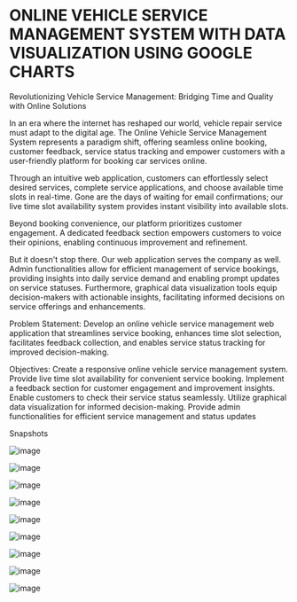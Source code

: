 # ONLINE VEHICLE SERVICE MANAGEMENT SYSTEM WITH DATA VISUALIZATION USING GOOGLE CHARTS

Revolutionizing Vehicle Service Management: Bridging Time and Quality with Online Solutions

In an era where the internet has reshaped our world, vehicle repair service must adapt to the digital age. The Online Vehicle Service Management System represents a paradigm shift, offering seamless online booking, customer feedback, service status tracking and empower customers with a user-friendly platform for booking car services online. 

Through an intuitive web application, customers can effortlessly select desired services, complete service applications, and choose available time slots in real-time. Gone are the days of waiting for email confirmations; our live time slot availability system provides instant visibility into available slots.

Beyond booking convenience, our platform prioritizes customer engagement. A dedicated feedback section empowers customers to voice their opinions, enabling continuous improvement and refinement.

But it doesn't stop there. Our web application serves the company as well. Admin functionalities allow for efficient management of service bookings, providing insights into daily service demand and enabling prompt updates on service statuses. Furthermore, graphical data visualization tools equip decision-makers with actionable insights, facilitating informed decisions on service offerings and enhancements.

Problem Statement:
Develop an online vehicle service management web application that streamlines service booking, enhances time slot selection, facilitates feedback collection, and enables service status tracking for improved decision-making.

Objectives:
Create a responsive online vehicle service management system.
Provide live time slot availability for convenient service booking.
Implement a feedback section for customer engagement and improvement insights.
Enable customers to check their service status seamlessly.
Utilize graphical data visualization for informed decision-making.
Provide admin functionalities for efficient service management and status updates
    

Snapshots

![image](https://user-images.githubusercontent.com/69346963/126467378-533d092e-7429-499e-b664-0b26e67f56a6.png)

![image](https://user-images.githubusercontent.com/69346963/126467405-dd945ae8-2168-4bdb-9637-30079933bddb.png)

![image](https://user-images.githubusercontent.com/69346963/126467431-e7e1af7b-0cac-455d-8232-a05c2a0cc9bf.png)

![image](https://user-images.githubusercontent.com/69346963/126467448-19305064-533a-460d-9a2a-ab8cfc680a97.png)

![image](https://user-images.githubusercontent.com/69346963/126467473-7992d689-e799-4684-8c76-f238de8f186d.png)

![image](https://user-images.githubusercontent.com/69346963/126467491-aefad16d-af3b-4b14-ae66-7c7eb8591534.png)

![image](https://user-images.githubusercontent.com/69346963/126467516-760f1d98-f457-472c-b664-a82f4e6273d8.png)

![image](https://user-images.githubusercontent.com/69346963/126467533-878f9b87-5ba3-449d-a978-8f80575ae3fa.png)

![image](https://user-images.githubusercontent.com/69346963/126467551-071c3058-b89e-44aa-98f1-7d862a3d7c21.png)
